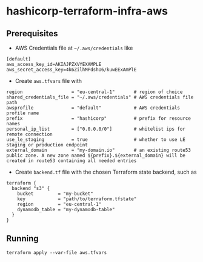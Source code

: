 # hashicorp-terraform-infra-aws

## Prerequisites

- AWS Credentials file at `~/.aws/credentials` like
```
[default]
aws_access_key_id=AKIAJPZXVYEXAMPLE
aws_secret_access_key=4k6ZilhMPdshU6/kuwEExAmPlE
```
- Create `aws.tfvars` file with
```hcl
region                  = "eu-central-1"       # region of choice
shared_credentials_file = "~/.aws/credentials" # AWS credentials file path
awsprofile              = "default"            # AWS credentials profile name
prefix                  = "hashicorp"          # prefix for resource names
personal_ip_list        = ["0.0.0.0/0"]        # whitelist ips for remote connection
use_le_staging          = true                 # whether to use LE staging or production endpoint 
external_domain         = "my-domain.io"       # an existing route53 public zone. A new zone named ${prefix}.${external_domain} will be created in route53 containing all needed entries
```
- Create `backend.tf` file with the chosen Terraform state backend, such as
```hcl
terraform {
  backend "s3" {
    bucket         = "my-bucket"
    key            = "path/to/terraform.tfstate"
    region         = "eu-central-1"
    dynamodb_table = "my-dynamodb-table"
  }
}
```

## Running

```shell
terraform apply --var-file aws.tfvars
```
